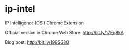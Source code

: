 ip-intel
========

IP Intelligence (OSI) Chrome Extension

Official version in Chrome Web Store: http://bit.ly/17Eq8kA

Blog post: http://bit.ly/199SG8Q
